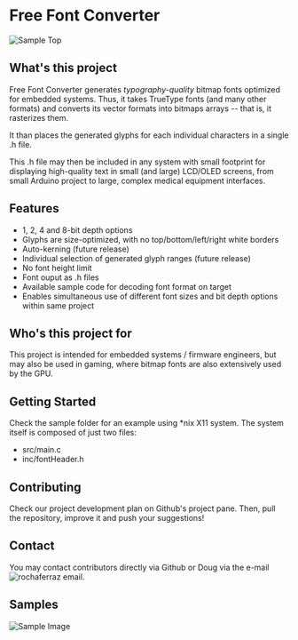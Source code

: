 # Free Font Converter

![Sample Top](https://user-images.githubusercontent.com/2106161/28020492-0ce40768-655b-11e7-998a-f551a22728a9.png)

## What's this project

Free Font Converter generates *typography-quality* bitmap fonts optimized for 
embedded systems. Thus, it takes TrueType fonts (and many other formats) and 
converts its vector formats into bitmaps arrays -- that is, it rasterizes them.

It than places the generated glyphs for each individual characters in a single
.h file.

This .h file may then be included in any system with small footprint for displaying 
high-quality text in small (and large) LCD/OLED screens, from small Arduino 
project to large, complex medical equipment interfaces.

## Features

 - 1, 2, 4 and 8-bit depth options
 - Glyphs are size-optimized, with no top/bottom/left/right white borders
 - Auto-kerning (future release)
 - Individual selection of generated glyph ranges (future release)
 - No font height limit
 - Font ouput as .h files
 - Available sample code for decoding font format on target
 - Enables simultaneous use of different font sizes and bit depth options 
   within same project

## Who's this project for

This project is intended for embedded systems / firmware engineers, but may also
be used in gaming, where bitmap fonts are also extensively used by the GPU.

## Getting Started

Check the sample folder for an example using \*nix X11 system. The system itself is composed of just two files:

- src/main.c
- inc/fontHeader.h

## Contributing

Check our project development plan on Github's project pane. Then, pull the repository, improve it and push your suggestions!

## Contact

You may contact contributors directly via Github or Doug via the e-mail ![rochaferraz email](https://user-images.githubusercontent.com/2106161/28487814-f53167b4-6e6f-11e7-9512-438adf64db7e.png).

## Samples
![Sample Image](https://user-images.githubusercontent.com/2106161/28020496-0f29780a-655b-11e7-97ee-44abe80a55e0.png)
